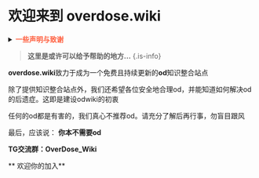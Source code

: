 # 欢迎来到 overdose.wiki
<details>
    <summary> <span style="font-weight: bold;"> <font color=#FF5F3F> 一些声明与致谢 </font> </span> </summary>

> 接到紧急投诉，在此声明立场：
> 本网站规避一切政治要素；**本网站拒绝，拒绝宣传药物滥用**；关于本网站的目的，现在是2024.02.14.13:18，截止目前参与编写的多名编写者之目的均为**减害**，因此本网站的目的是为了**减害**
{.is-warning}

> 本站点不讨论以下内容：
>    
> 跨性别相关（以HRT举例说明不算）
>    
> 自杀术相关（说明致死情况不算）
>    
> 政治相关（规避一切政治要素，对一些在讲述过程中无法避开的，会使用概括性词汇进行描述）
        
> 现在是2024.02.11.15:11，odwiki正处于起步阶段。可能，部分资料并不齐全，甚至还有错误。欢迎各位热心地加入我们，odwiki的发展做出贡献
> 　
> 此站点在编写过程中，参考了诸多资料，在此一并致谢 
    
</details>

> **这里是或许可以给予帮助的地方...**
{.is-info}



**overdose.wiki**致力于成为一个免费且持续更新的**od**知识整合站点
  
除了提供知识整合站点外，我们还希望各位安全地合理od，并能知道如何解决od的后遗症。这即是建设odwiki的初衷

任何的od都是有害的，我们真心不推荐od。请充分了解后再行事，勿盲目跟风
  
最后，应该说： **你本不需要od** 

**TG交流群：OverDose_Wiki** 

** 欢迎你的加入** 


  
<div style='display: none'>
原文“任何的od都是有害的。我们真心不推荐od。请不要盲目跟风，并了解之后再去做。处境艰难需要找人倾诉时，不妨寻求真正的帮助，到那时，那帮助能解决你的困境。”。波奇认为，绝大部分人并不能找到真正的帮助，在这种集体习得性无助之后，写入这种话反而会起反作用，让人认为“没有能解决我的问题，我还是继续去od吧”。故删除
</div>

